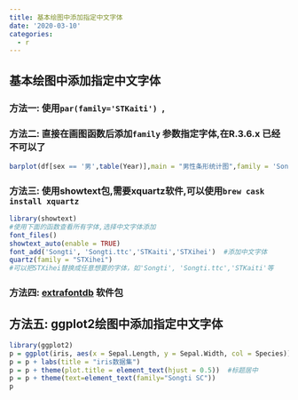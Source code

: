 ```yaml
---
title: 基本绘图中添加指定中文字体
date: '2020-03-10'
categories:
  - r
---
```




## 基本绘图中添加指定中文字体

### 方法一: 使用`par(family='STKaiti') `, 

### 方法二: 直接在画图函数后添加`family` 参数指定字体,在R.3.6.x  已经不可以了

```R
barplot(df[sex == '男',table(Year)],main = "男性条形统计图",family = 'Songti SC') 
```

### 方法三: 使用showtext包,需要xquartz软件,可以使用`brew cask install xquartz`

```R
library(showtext)
#使用下面的函数查看所有字体,选择中文字体添加
font_files()
showtext_auto(enable = TRUE)
font_add('Songti', 'Songti.ttc','STKaiti','STXihei')  #添加中文字体
quartz(family = "STXihei") 
#可以把STXihei替换成任意想要的字体，如'Songti', 'Songti.ttc','STKaiti'等
```

### 方法四: **[extrafontdb](https://github.com/wch/extrafontdb)**  软件包



## 方法五: ggplot2绘图中添加指定中文字体

```R
library(ggplot2) 
p = ggplot(iris, aes(x = Sepal.Length, y = Sepal.Width, col = Species)) + geom_point()
p = p + labs(title = "iris数据集")
p = p + theme(plot.title = element_text(hjust = 0.5))  #标题居中
p = p + theme(text=element_text(family="Songti SC"))
p 
```
